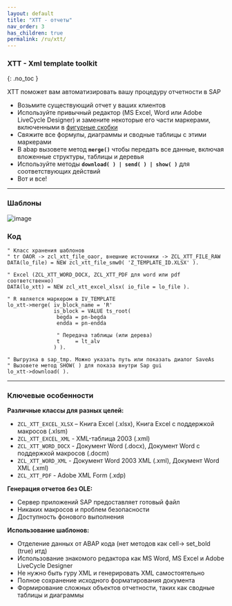 ```yaml
---
layout: default
title: "XTT - отчеты"
nav_order: 3
has_children: true
permalink: /ru/xtt/
---
```


### **XTT** - Xml template toolkit
{: .no_toc }

XTT поможет вам автоматизировать вашу процедуру отчетности в SAP

- Возьмите существующий отчет у ваших клиентов
- Используйте привычный редактор (MS Excel, Word или Adobe LiveCycle Designer) и замените некоторые его части маркерами, включенными в [фигурные скобки](../xtt/compare/)
- Свяжите все формулы, диаграммы и сводные таблицы с этими маркерами
- В abap вызовете метод **`merge()`** чтобы передать все данные, включая вложенные структуры, таблицы и деревья
- Используйте методы **`download( ) | send( ) | show( )`** для соответствующих действий
- Вот и все!

---

###  Шаблоны
![image](https://user-images.githubusercontent.com/36256417/80579411-6b7c0600-8a23-11ea-8166-d48e63b7d085.png)

### Код

```abap
" Класс хранения шаблонов
" tr OAOR -> zcl_xtt_file_oaor, внешние источники -> ZCL_XTT_FILE_RAW
DATA(lo_file) = NEW zcl_xtt_file_smw0( 'Z_TEMPLATE_ID.XLSX' ).

" Excel (ZCL_XTT_WORD_DOCX, ZCL_XTT_PDF для word или pdf соответственно)
DATA(lo_xtt) = NEW zcl_xtt_excel_xlsx( io_file = lo_file ).

" R является маркером в IV_TEMPLATE
lo_xtt->merge( iv_block_name = 'R'
               is_block = VALUE ts_root(
                begda = pn-begda
                endda = pn-endda
                
                " Передача таблицы (или дерева)
                t     = lt_alv    
               ) ).

" Выгрузка в sap_tmp. Можно указать путь или показать диалог SaveAs
" Вызовете метод SHOW( ) для показа внутри Sap gui
lo_xtt->download( ).
```

***

### Ключевые особенности

**Различные классы для разных целей:**
* `ZCL_XTT_EXCEL_XLSX` – Книга Excel (.xlsx), Книга Excel с поддержкой макросов (.xlsm)
* `ZCL_XTT_EXCEL_XML` - XML-таблица 2003 (.xml)
* `ZCL_XTT_WORD_DOCX` - Документ Word (.docx), Документ Word с поддержкой макросов (.docm)
* `ZCL_XTT_WORD_XML` - Документ Word 2003 XML (.xml), Документ Word XML (.xml)
* `ZCL_XTT_PDF` - Adobe XML Form (.xdp)

**Генерация отчетов без OLE:**
* Сервер приложений SAP предоставляет готовый файл
* Никаких макросов и проблем безопасности
* Доступность фонового выполнения

**Использование шаблонов:**
* Отделение данных от ABAP кода (нет методов как cell-> set_bold (true) итд)
* Использование знакомого редактора как MS Word, MS Excel и Adobe LiveCycle Designer
* Не нужно быть гуру XML и генерировать XML самостоятельно
* Полное сохранение исходного форматирования документа
* Формирование сложных объектов отчетности, таких как сводные таблицы и диаграммы
